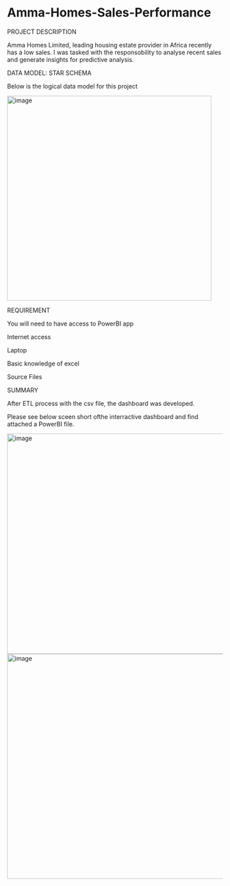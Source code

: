 # Amma-Homes-Sales-Performance

PROJECT DESCRIPTION

Amma Homes Limited, leading housing estate provider in Africa recently has a low sales. I was tasked with the responsobility to analyse recent sales and generate insights for predictive analysis. 



DATA MODEL: STAR SCHEMA


Below is the logical data model for this project

<img width="477" alt="image" src="https://github.com/Adebisiokegbemi/Amma-Homes-Sales-Performance/assets/91023196/03bc080a-f4c9-4575-846e-de4cfff972d3">

REQUIREMENT


You will need to have access to PowerBI app

Internet access

Laptop

Basic knowledge of excel

Source Files


SUMMARY


After ETL process with the csv file, the dashboard was developed.


Please see below sceen short ofthe interractive dashboard and find attached a PowerBI file.


<img width="513" alt="image" src="https://github.com/Adebisiokegbemi/Amma-Homes-Sales-Performance/assets/91023196/9b670839-2c74-4c3b-800c-8eb3657f2365">


<img width="524" alt="image" src="https://github.com/Adebisiokegbemi/Amma-Homes-Sales-Performance/assets/91023196/5adeb22e-42ef-4356-ab45-1e1bec391989">
